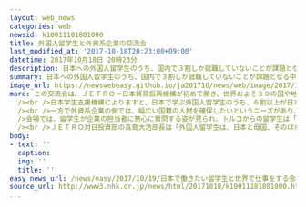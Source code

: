 ```yaml
---
layout: web_news
categories: web
newsid: k10011181801000
title: 外国人留学生と外資系企業の交流会
last_modified_at: '2017-10-18T20:23:00+09:00'
datetime: 2017年10月18日 20時23分
description: 日本への外国人留学生のうち、国内で３割しか就職していないことが課題となる中、外国人留学生と国内に拠点を持つ外資系企業の担当者との交流会が１８日、東京で開かれました。
summary: 日本への外国人留学生のうち、国内で３割しか就職していないことが課題となる中、外国人留学生と国内に拠点を持つ外資系企業の担当者との交流会が１８日、東京で開かれました。
image_url: https://newswebeasy.github.io/ja201710/news/web/image/2017/10/19/k10011181801000.jpg
more: この交流会は、ＪＥＴＲＯ＝日本貿易振興機構が初めて開き、世界およそ３０の国や地域からの外国人留学生など合わせて２００人余りと、日本国内に拠点がある外資系企業およそ６０社が参加しました。<br
  /><br />日本学生支援機構によりますと、日本で学ぶ外国人留学生のうち、６割以上が日本で働くことを希望していますが、実際に就職したのは全体の３０％程度にとどまっています。<br
  /><br />一方で外資系企業の側では、幅広い国籍の人材を確保したいというニーズがあり、交流会にはＩＴ関連や旅行・ホテルなどの企業が参加しました。<br /><br
  />会場では、留学生が企業の担当者に熱心に質問する姿が見られ、トルコからの留学生は「日本の就職活動で必要なエントリーシートを書くのが難しい。企業側にどう書けばよいのか学びたい」と話していました。<br
  /><br />ＪＥＴＲＯ対日投資部の高島大浩部長は「外国人留学生は、日本と母国、そのほかの国での経験があり、グローバルに活躍できる素養を持っている。企業が国際展開する時代には欠かせない人材なので、支援をしていきたい」と話していました。
body:
- text: ''
  caption:
  img: ''
  title: ''
easy_news_url: /news/easy/2017/10/19/日本で働きたい留学生と世界で仕事をする会社が話す会/
source_url: http://www3.nhk.or.jp/news/html/20171018/k10011181801000.html
...
```

